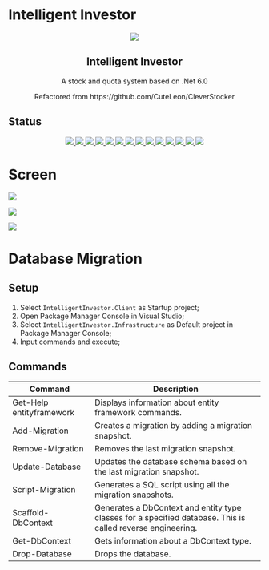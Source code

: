 # Intelligent Investor

<p align="center">
   <img src="https://raw.github.com/CuteLeon/IntelligentInvestor/master/Documents/IntelligentInvestor.png" align="center"/>
   <h2 align="center">Intelligent Investor</h2>
   <p align="center">A stock and quota system based on .Net 6.0</p>
   <p align="center">Refactored from https://github.com/CuteLeon/CleverStocker</p>
</p>

## Status

<p align="center">
   <a href="https://github.com/CuteLeon/IntelligentInvestor/actions/workflows/dotnet-core.yml">
      <img border="0" src="https://github.com/CuteLeon/IntelligentInvestor/workflows/.Net%20Build/badge.svg" />
   </a>
   <a href="https://github.com/CuteLeon/IntelligentInvestor/blob/master/LICENSE">
      <img border="0" src="https://img.shields.io/github/license/CuteLeon/IntelligentInvestor" />
   </a>
   <a href="https://github.com/CuteLeon/IntelligentInvestor/search?l=c%23">
      <img border="0" src="https://img.shields.io/github/languages/top/CuteLeon/IntelligentInvestor" />
   </a>
   <a href="https://github.com/CuteLeon/IntelligentInvestor/archive/refs/heads/master.zip">
      <img border="0" src="https://img.shields.io/github/repo-size/CuteLeon/IntelligentInvestor" />
   </a>
   <a href="https://github.com/CuteLeon/IntelligentInvestor/issues?q=is%3Aopen+is%3Aissue">
      <img border="0" src="https://img.shields.io/github/issues/CuteLeon/IntelligentInvestor" />
   </a>
   <a href="https://github.com/CuteLeon/IntelligentInvestor/network/members">
      <img border="0" src="https://img.shields.io/github/forks/CuteLeon/IntelligentInvestor" />
   </a>
   <a href="https://github.com/CuteLeon/IntelligentInvestor/stargazers">
      <img border="0" src="https://img.shields.io/github/stars/CuteLeon/IntelligentInvestor" />
   </a>
   <a href="https://github.com/CuteLeon/IntelligentInvestor/watchers">
      <img border="0" src="https://img.shields.io/github/watchers/CuteLeon/IntelligentInvestor" />
   </a>
   <a href="https://github.com/CuteLeon/IntelligentInvestor/releases">
      <img border="0" src="https://img.shields.io/github/v/release/CuteLeon/IntelligentInvestor?include_prereleases" />
   </a>
   <a href="https://github.com/CuteLeon/IntelligentInvestor/releases">
      <img border="0" src="https://img.shields.io/github/release-date-pre/CuteLeon/IntelligentInvestor" />
   </a>
   <a href="https://github.com/CuteLeon/IntelligentInvestor/archive/refs/heads/master.zip">
      <img border="0" src="https://img.shields.io/github/downloads/CuteLeon/IntelligentInvestor/total" />
   </a>
   <a href="https://github.com/CuteLeon/IntelligentInvestor/tags">
      <img border="0" src="https://img.shields.io/github/v/tag/CuteLeon/IntelligentInvestor" />
   </a>
   <a href="https://github.com/CuteLeon/IntelligentInvestor/releases">
      <img border="0" src="https://img.shields.io/github/commits-since/CuteLeon/IntelligentInvestor/latest/master?include_prereleases" />
   </a>
   <a href="https://github.com/CuteLeon/IntelligentInvestor/commits/master">
      <img border="0" src="https://img.shields.io/github/last-commit/CuteLeon/IntelligentInvestor/master" />
   </a>
</p>

# Screen

![](https://raw.github.com/CuteLeon/IntelligentInvestor/master/Documents/Screen_1.jpg)

![](https://raw.github.com/CuteLeon/IntelligentInvestor/master/Documents/Screen_2.jpg)

![](https://raw.github.com/CuteLeon/IntelligentInvestor/master/Documents/Screen_3.jpg)

# Database Migration

## Setup

1. Select `IntelligentInvestor.Client` as Startup project;
2. Open Package Manager Console in Visual Studio;
3. Select `IntelligentInvestor.Infrastructure` as Default project in Package Manager Console;
4. Input commands and execute;

## Commands

| Command                  | Description                                                                                                 |
| ------------------------ | ----------------------------------------------------------------------------------------------------------- |
| Get-Help entityframework | Displays information about entity framework commands.                                                       |
| Add-Migration            | Creates a migration by adding a migration snapshot.                                                         |
| Remove-Migration         | Removes the last migration snapshot.                                                                        |
| Update-Database          | Updates the database schema based on the last migration snapshot.                                           |
| Script-Migration         | Generates a SQL script using all the migration snapshots.                                                   |
| Scaffold-DbContext       | Generates a DbContext and entity type classes for a specified database. This is called reverse engineering. |
| Get-DbContext            | Gets information about a DbContext type.                                                                    |
| Drop-Database            | Drops the database.                                                                                         |
